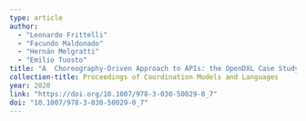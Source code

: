 ```yaml
---
type: article
author:
  - "Leonardo Frittelli"
  - "Facundo Maldonado"
  - "Hernán Melgratti"
  - "Emilio Tuosto"
title: "A  Choreography-Driven Approach to APIs: the OpenDXL Case Study"
collection-title: Proceedings of Coordination Models and Languages
year: 2020
link: "https://doi.org/10.1007/978-3-030-50029-0_7"
doi: "10.1007/978-3-030-50029-0_7"
---
```

